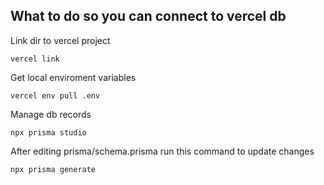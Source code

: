 ## What to do so you can connect to vercel db
Link dir to vercel project
```
vercel link
```

Get local enviroment variables
```
vercel env pull .env
``` 

Manage db records
```
npx prisma studio
```

After editing prisma/schema.prisma run this command to update changes
```
npx prisma generate
```